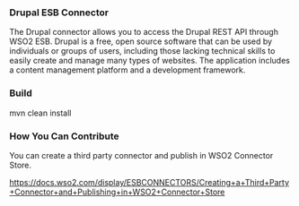 ### Drupal ESB Connector

The Drupal connector allows you to access the Drupal REST API through WSO2 ESB. Drupal is a free,
open source software that can be used by individuals or groups of users, including those lacking
technical skills to easily create and manage many types of websites. The application includes a
content management platform and a development framework.

### Build

mvn clean install

### How You Can Contribute
You can create a third party connector and publish in WSO2 Connector Store.

https://docs.wso2.com/display/ESBCONNECTORS/Creating+a+Third+Party+Connector+and+Publishing+in+WSO2+Connector+Store
